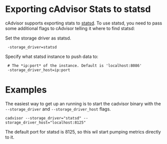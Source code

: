 # Exporting cAdvisor Stats to statsd

cAdvisor supports exporting stats to [statsd](https://github.com/etsy/statsd). To use statsd, you need to pass some additional flags to cAdvisor telling it where to find statsd:

Set the storage driver as statsd.

```
 -storage_driver=statsd
```

Specify what statsd instance to push data to:

```
 # The *ip:port* of the instance. Default is 'localhost:8086'
 -storage_driver_host=ip:port
```

# Examples

The easiest way to get up an running is to start the cadvisor binary with the `--storage_driver` and `--storage_driver_host` flags.

```
cadvisor --storage_driver="statsd" --storage_driver_host="localhost:8125"
```

The default port for statsd is 8125, so this wil start pumping metrics directly to it.
